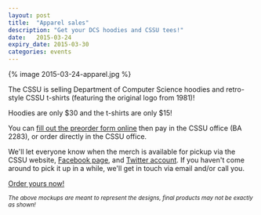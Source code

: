 ```yaml
---
layout: post
title:  "Apparel sales"
description: "Get your DCS hoodies and CSSU tees!"
date:   2015-03-24
expiry_date: 2015-03-30
categories: events
---
```


{% image 2015-03-24-apparel.jpg %}

The CSSU is selling Department of Computer Science hoodies and retro-style CSSU t-shirts (featuring the original logo from 1981)!

Hoodies are only $30 and the t-shirts are only $15!

You can [fill out the preorder form online](/store) then pay in the CSSU office (BA 2283), or order directly in the CSSU office.

We'll let everyone know when the merch is available for pickup via the CSSU website, [Facebook page](https://www.facebook.com/UofTCSSU),
and [Twitter account](https://twitter.com/cssu). If you haven't come around to pick it up in a while, we'll get in touch via email and/or call you.

[Order yours now!](/store)

<small>*The above mockups are meant to represent the designs, final products may not be exactly as shown!*</small>
